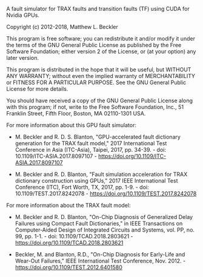 A fault simulator for TRAX faults and transition faults (TF) using CUDA for Nvidia GPUs.

Copyright (c) 2012-2018, Matthew L. Beckler

This program is free software; you can redistribute it and/or modify
it under the terms of the GNU General Public License as published by
the Free Software Foundation; either version 2 of the License, or
(at your option) any later version.

This program is distributed in the hope that it will be useful,
but WITHOUT ANY WARRANTY; without even the implied warranty of
MERCHANTABILITY or FITNESS FOR A PARTICULAR PURPOSE.  See the
GNU General Public License for more details.

You should have received a copy of the GNU General Public License along
with this program; if not, write to the Free Software Foundation, Inc.,
51 Franklin Street, Fifth Floor, Boston, MA 02110-1301 USA.

For more information about this GPU fault simulator:

 * M. Beckler and R. D. S. Blanton, "GPU-accelerated fault dictionary generation for the TRAX fault model," 2017 International Test Conference in Asia (ITC-Asia), Taipei, 2017, pp. 34-39. - doi: 10.1109/ITC-ASIA.2017.8097107 - https://doi.org/10.1109/ITC-ASIA.2017.8097107

 * M. Beckler and R. D. Blanton, "Fault simulation acceleration for TRAX dictionary construction using GPUs," 2017 IEEE International Test Conference (ITC), Fort Worth, TX, 2017, pp. 1-9. - doi: 10.1109/TEST.2017.8242078 - https://doi.org/10.1109/TEST.2017.8242078

For more information about the TRAX fault model:

 * M. Beckler and R. D. Blanton, "On-Chip Diagnosis of Generalized Delay Failures using Compact Fault Dictionaries," in IEEE Transactions on Computer-Aided Design of Integrated Circuits and Systems, vol. PP, no. 99, pp. 1-1. - doi: 10.1109/TCAD.2018.2803621 - https://doi.org/10.1109/TCAD.2018.2803621

 * Beckler, M. and Blanton, R.D., "On-Chip Diagnosis for Early-Life and Wear-Out Failures," IEEE International Test Conference, Nov. 2012. - https://doi.org/10.1109/TEST.2012.6401580

